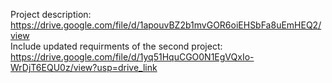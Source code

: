 Project description: https://drive.google.com/file/d/1apouvBZ2b1mvGOR6oiEHSbFa8uEmHEQ2/view <br> Include updated requirments of the second project: https://drive.google.com/file/d/1yq51HquCGO0N1EgVQxIo-WrDjT6EQU0z/view?usp=drive_link 
<br>
<br>

